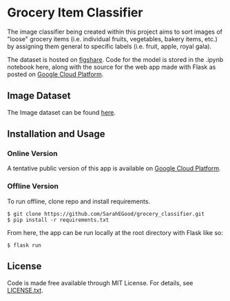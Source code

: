 # Grocery Item Classifier

The image classifier being created within this project aims to sort images of "loose" grocery items (i.e. individual fruits, vegetables, bakery items, etc.) by assigning them general to specific labels (i.e. fruit, apple, royal gala).

The dataset is hosted on [figshare](https://figshare.com/projects/Grocery_Classifier_Data/128429). Code for the model is stored in the .ipynb notebook here, along with the source for the web app made with Flask as posted on [Google Cloud Platform](http://grocery-classifier-335420.uc.r.appspot.com/).

## Image Dataset
The Image dataset can be found [here](https://figshare.com/projects/Grocery_Classifier_Data/128429).

## Installation and Usage

### Online Version

A tentative public version of this app is available on [Google Cloud Platform](http://grocery-classifier-335420.uc.r.appspot.com/).

### Offline Version
To run offline, clone repo and install requirements.

```
$ git clone https://github.com/SarahEGood/grocery_classifier.git
$ pip install -r requirements.txt
```

From here, the app can be run locally at the root directory with Flask like so:

```
$ flask run
```

## License
Code is made free available through MIT License. For details, see [LICENSE.txt](LICENSE.txt).